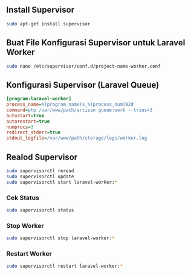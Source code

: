 ## Install Supervisor
```bash
sudo apt-get install supervisor
```

## Buat File Konfigurasi Supervisor untuk Laravel Worker
```bash
sudo nano /etc/supervisor/conf.d/project-name-worker.conf
```
## Konfigurasi Supervisor (Laravel Queue)
```ini
[program:laravel-worker]
process_name=%(program_name)s_%(process_num)02d
command=php /var/www/path/artisan queue:work --tries=3
autostart=true
autorestart=true
numprocs=3
redirect_stderr=true
stdout_logfile=/var/www/path/storage/logs/worker.log
```
## Realod Supervisor
```bash
sudo supervisorctl reread
sudo supervisorctl update
sudo supervisorctl start laravel-worker:*
```

### Cek Status
```bash
sudo supervisorctl status
```

### Stop Worker
```bash
sudo supervisorctl stop laravel-worker:*
```

### Restart Worker
```bash
sudo supervisorctl restart laravel-worker:*
```
